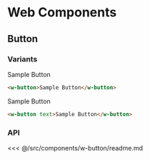 # Web Components

## Button

### Variants

<div style="margin-top:1rem;"><w-button>Sample Button</w-button></div>

```html
<w-button>Sample Button</w-button>
```

<w-button text>Sample Button</w-button>

```html
<w-button text>Sample Button</w-button>
```

### API

<<< @/src/components/w-button/readme.md
